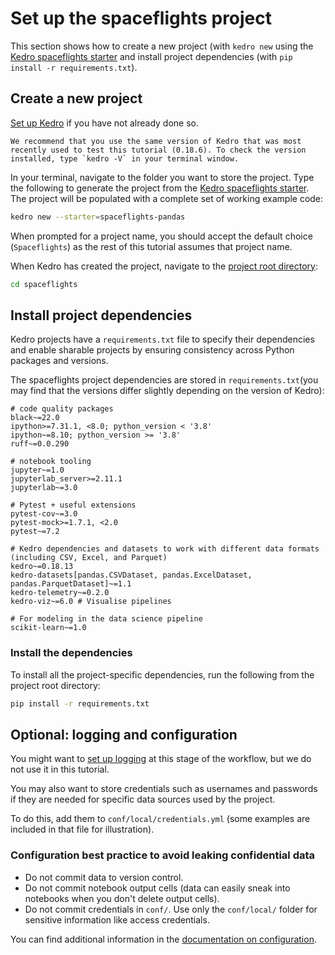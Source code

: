 # Set up the spaceflights project

This section shows how to create a new project (with `kedro new` using the [Kedro spaceflights starter](https://github.com/kedro-org/kedro-starters/tree/main/spaceflights-pandas) and install project dependencies (with `pip install -r requirements.txt`).


## Create a new project

[Set up Kedro](../get_started/install.md) if you have not already done so.

```{important}
We recommend that you use the same version of Kedro that was most recently used to test this tutorial (0.18.6). To check the version installed, type `kedro -V` in your terminal window.
```

In your terminal, navigate to the folder you want to store the project. Type the following to generate the project from the [Kedro spaceflights starter](https://github.com/kedro-org/kedro-starters/tree/main/spaceflights-pandas). The project will be populated with a complete set of working example code:

```bash
kedro new --starter=spaceflights-pandas
```

When prompted for a project name, you should accept the default choice (`Spaceflights`) as the rest of this tutorial assumes that project name.

When Kedro has created the project, navigate to the [project root directory](./spaceflights_tutorial.md#project-root-directory):

```bash
cd spaceflights
```

## Install project dependencies

Kedro projects have a `requirements.txt` file to specify their dependencies and enable sharable projects by ensuring consistency across Python packages and versions.

The spaceflights project dependencies are stored in `requirements.txt`(you may find that the versions differ slightly depending on the version of Kedro):

```text
# code quality packages
black~=22.0
ipython>=7.31.1, <8.0; python_version < '3.8'
ipython~=8.10; python_version >= '3.8'
ruff~=0.0.290

# notebook tooling
jupyter~=1.0
jupyterlab_server>=2.11.1
jupyterlab~=3.0

# Pytest + useful extensions
pytest-cov~=3.0
pytest-mock>=1.7.1, <2.0
pytest~=7.2

# Kedro dependencies and datasets to work with different data formats (including CSV, Excel, and Parquet)
kedro~=0.18.13
kedro-datasets[pandas.CSVDataset, pandas.ExcelDataset, pandas.ParquetDataset]~=1.1
kedro-telemetry~=0.2.0
kedro-viz~=6.0 # Visualise pipelines

# For modeling in the data science pipeline
scikit-learn~=1.0
```

### Install the dependencies

To install all the project-specific dependencies, run the following from the project root directory:

```bash
pip install -r requirements.txt
```

## Optional: logging and configuration

You might want to [set up logging](../logging/index.md) at this stage of the workflow, but we do not use it in this tutorial.

You may also want to store credentials such as usernames and passwords if they are needed for specific data sources used by the project.

To do this, add them to `conf/local/credentials.yml` (some examples are included in that file for illustration).

### Configuration best practice to avoid leaking confidential data

* Do not commit data to version control.
* Do not commit notebook output cells (data can easily sneak into notebooks when you don't delete output cells).
* Do not commit credentials in `conf/`. Use only the `conf/local/` folder for sensitive information like access credentials.

You can find additional information in the [documentation on configuration](../configuration/configuration_basics.md).
